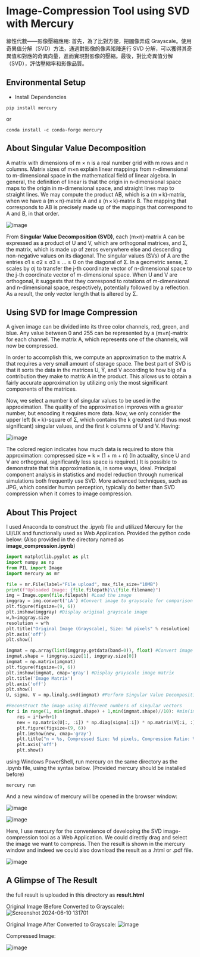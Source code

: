 # Image-Compression Tool using SVD with Mercury

線性代數——影像壓縮應用: 
首先，為了比對方便，把圖像弄成 Grayscale。使用奇異值分解（SVD）方法，通過對影像的像素矩陣進行 SVD 分解，可以獲得其奇異值和對應的奇異向量，進而實現對影像的壓縮。最後，對比奇異值分解（SVD），評估壓縮率和影像品質。

## Environmental Setup
- Install Dependencies

```shell
pip install mercury
```

or

```shell
conda install -c conda-forge mercury
```

## About Singular Value Decomposition

A matrix with dimensions of m × n is a real number grid with m rows and n columns. Matrix sizes of m×n explain linear mappings from n-dimensional to m-dimensional space in the mathematical field of linear algebra. In general, the definition of linear is that the origin in n-dimensional space maps to the origin in m-dimensional space, and straight lines map to straight lines. We may compute the product AB, which is a (m × k)‑matrix, when we have a (m × n)‑matrix A and a (n × k)‑matrix B. The mapping that corresponds to AB is precisely made up of the mappings that correspond to A and B, in that order.

![image](https://github.com/lidyaliu/E64095338.github.io/assets/165878160/ee05df7f-f67e-4365-a190-31252bcdb9ac)

From **Singular Value Decomposition (SVD)**, each (m×n)‑matrix A can be expressed as a product of U and V, which are orthogonal matrices, and Σ, the matrix, which is made up of zeros everywhere else and descending non-negative values on its diagonal. The singular values (SVs) of A are the entries σ1 ≥ σ2 ≥ σ3 ≥ … ≥ 0 on the diagonal of Σ. In a geometric sense, Σ scales by σj to transfer the j-th coordinate vector of n-dimensional space to the j-th coordinate vector of m-dimensional space. When U and V are orthogonal, it suggests that they correspond to rotations of m-dimensional and n-dimensional space, respectively, potentially followed by a reflection. As a result, the only vector length that is altered by Σ.

## Using SVD for Image Compression

A given image can be divided into its three color channels, red, green, and blue. Any value between 0 and 255 can be represented by a (m×n)‑matrix for each channel. The matrix A, which represents one of the channels, will now be compressed.

In order to accomplish this, we compute an approximation to the matrix A that requires a very small amount of storage space. The best part of SVD is that it sorts the data in the matrices U, Ϋ, and V according to how big of a contribution they make to matrix A in the product. This allows us to obtain a fairly accurate approximation by utilizing only the most significant components of the matrices.

Now, we select a number k of singular values to be used in the approximation. The quality of the approximation improves with a greater number, but encoding it requires more data. Now, we only consider the upper left (k × k)-square of Σ, which contains the k greatest (and thus most significant) singular values, and the first k columns of U and V. Having: 

![image](https://github.com/lidyaliu/E64095338.github.io/assets/165878160/167f58bb-745e-4d9f-86d0-113d63ce87f8)

The colored region indicates how much data is required to store this approximation:
compressed size = k × (1 + m + n)
(In actuality, since U and V are orthogonal, significantly less space is required.) It is possible to demonstrate that this approximation is, in some ways, ideal.
Principal component analysis in statistics and model reduction through numerical simulations both frequently use SVD. More advanced techniques, such as JPG, which consider human perception, typically do better than SVD compression when it comes to image compression.

## About This Project

I used Anaconda to construct the .ipynb file and utilized Mercury for the UI/UX and functionally used as Web Application. 
Provided the python code below: (Also provided in the directory named as **image_compression.ipynb**)

```python
import matplotlib.pyplot as plt
import numpy as np
from PIL import Image
import mercury as mr

file = mr.File(label="File upload", max_file_size="10MB")
print(f"Uploaded Image: {file.filepath}\\{file.filename}")
img = Image.open(file.filepath) #Load the image
imggray = img.convert('LA') #Convert image to grayscale for comparison convenience
plt.figure(figsize=(9, 6))
plt.imshow(imggray) #Display original grayscale image
w,h=imggray.size
resolution = w*h
plt.title("Original Image (Grayscale), Size: %d pixels" % resolution)
plt.axis('off')
plt.show()

imgmat = np.array(list(imggray.getdata(band=0)), float) #Convert image data into a numpy matrix
imgmat.shape = (imggray.size[1], imggray.size[0])
imgmat = np.matrix(imgmat)
plt.figure(figsize=(9, 6))
plt.imshow(imgmat, cmap='gray') #Display grayscale image matrix
plt.title('Image Matrix')
plt.axis('off')
plt.show()
U, sigma, V = np.linalg.svd(imgmat) #Perform Singular Value Decomposition (SVD)

#Reconstruct the image using different numbers of singular vectors
for i in range(1, min(imgmat.shape) + 1,min(imgmat.shape)//10): #min(imgmat.shape) represent max number of singular vectors possible
    res = i*(w+h+1)
    new = np.matrix(U[:, :i]) * np.diag(sigma[:i]) * np.matrix(V[:i, :])
    plt.figure(figsize=(9, 6))
    plt.imshow(new, cmap='gray')
    plt.title("n = %s, Compressed Size: %d pixels, Compression Ratio: %.2f" % (i,res,(resolution/res)))
    plt.axis('off')
    plt.show()
```

using Windows PowerShell, run mercury on the same directory as the .ipynb file, using the syntax below. (Provided mercury should be installed before)

```shell
mercury run
```

And a new window of mercury will be opened in the browser window:

![image](https://github.com/lidyaliu/E64095338.github.io/assets/165878160/6c70ec1e-35b1-45dc-b202-5041534d4f4f) 

![image](https://github.com/lidyaliu/E64095338.github.io/assets/165878160/1bf309c2-14da-4f30-a6ee-0d1fec175bbb)

Here, I use mercury for the convenience of developing the SVD image-compression tool as a Web Application. We could directly drag and select the image we want to compress. Then the result is shown in the mercury window and indeed we could also download the result as a .html or .pdf file.

![image](https://github.com/lidyaliu/E64095338.github.io/assets/165878160/a086802d-544c-4906-8b4d-10c8379d9a34)

## A Glimpse of The Result

the full result is uploaded in this directory as **result.html**

Original Image (Before Converted to Grayscale):
![Screenshot 2024-06-10 131701](https://github.com/lidyaliu/E64095338.github.io/assets/165878160/c6ff3adc-834f-4bed-b5fa-574941ac333a)

Original Image After Converted to Grayscale:
![image](https://github.com/lidyaliu/E64095338.github.io/assets/165878160/139dedc3-0a40-401f-96b8-95f57aaf6c65)

Compressed Image:

![image](https://github.com/lidyaliu/E64095338.github.io/assets/165878160/315f6d45-d3ac-4387-bfdb-0a43fbdc8a93)
